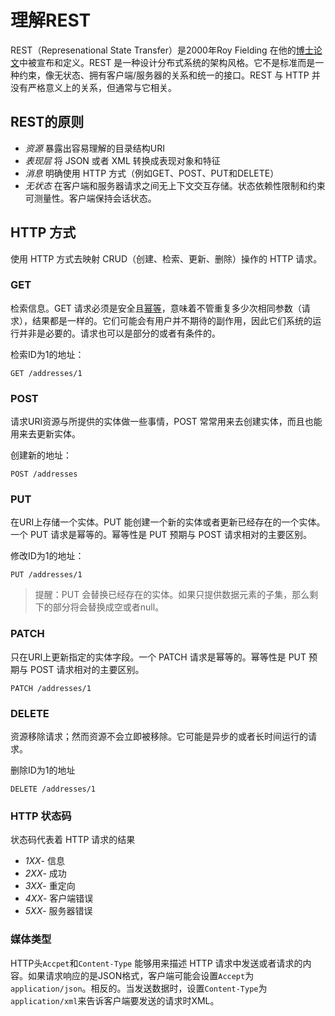 # 理解REST
REST（Represenational State Transfer）是2000年Roy Fielding 在他的[博士论文](https://www.ics.uci.edu/~fielding/pubs/dissertation/top.htm)中被宣布和定义。REST 是一种设计分布式系统的架构风格。它不是标准而是一种约束，像无状态、拥有客户端/服务器的关系和统一的接口。REST 与 HTTP 并没有严格意义上的关系，但通常与它相关。
## REST的原则
- *资源* 暴露出容易理解的目录结构URI
- *表现层* 将 JSON 或者 XML 转换成表现对象和特征
- *消息* 明确使用 HTTP 方式（例如GET、POST、PUT和DELETE）
- *无状态* 在客户端和服务器请求之间无上下文交互存储。状态依赖性限制和约束可测量性。客户端保持会话状态。

## HTTP 方式
使用 HTTP 方式去映射 CRUD（创建、检索、更新、删除）操作的 HTTP 请求。

### GET
检索信息。GET 请求必须是安全且[幂等](https://en.wikipedia.org/wiki/Idempotence#Computer_science_meaning)，意味着不管重复多少次相同参数（请求），结果都是一样的。它们可能会有用户并不期待的副作用，因此它们系统的运行并非是必要的。请求也可以是部分的或者有条件的。

检索ID为1的地址：
```
GET /addresses/1
```
### POST 
请求URI资源与所提供的实体做一些事情，POST 常常用来去创建实体，而且也能用来去更新实体。

创建新的地址：
```
POST /addresses
```
### PUT
在URI上存储一个实体。PUT 能创建一个新的实体或者更新已经存在的一个实体。一个 PUT 请求是幂等的。幂等性是 PUT 预期与 POST 请求相对的主要区别。

修改ID为1的地址：
```
PUT /addresses/1
```

>提醒：PUT 会替换已经存在的实体。如果只提供数据元素的子集，那么剩下的部分将会替换成空或者null。

### PATCH
只在URI上更新指定的实体字段。一个 PATCH 请求是幂等的。幂等性是 PUT 预期与 POST 请求相对的主要区别。
```
PATCH /addresses/1
```

### DELETE
资源移除请求；然而资源不会立即被移除。它可能是异步的或者长时间运行的请求。

删除ID为1的地址
```
DELETE /addresses/1
```

### HTTP 状态码

状态码代表着 HTTP 请求的结果
- *1XX*- 信息
- *2XX*- 成功
- *3XX*- 重定向
- *4XX*- 客户端错误
- *5XX*- 服务器错误

### 媒体类型
HTTP头``Accpet``和``Content-Type`` 能够用来描述 HTTP 请求中发送或者请求的内容。如果请求响应的是JSON格式，客户端可能会设置``Accept``为``application/json``。相反的。当发送数据时，设置``Content-Type``为``application/xml``来告诉客户端要发送的请求时XML。
